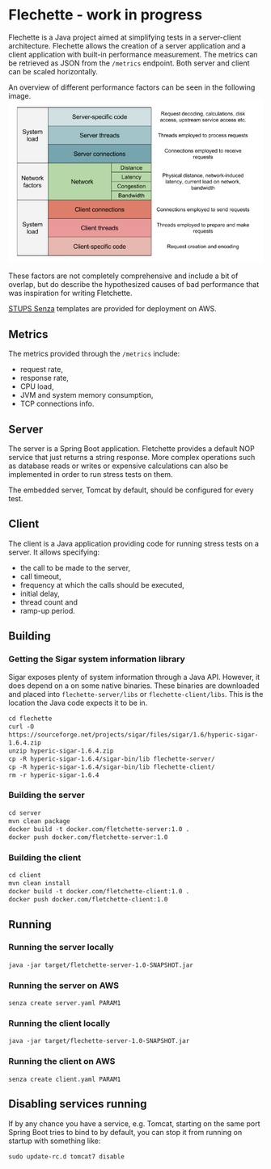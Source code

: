 # Flechette - work in progress

Flechette is a Java project aimed at simplifying tests in a server-client architecture.
Flechette allows the creation of a server application and a client application with
built-in performance measurement. The metrics can be retrieved as JSON from the `/metrics`
endpoint.
Both server and client can be scaled horizontally.

An overview of different performance factors can be seen in the following image.
![Performance factors in client-server systems](client-server-performance-factors.png)

These factors are not completely comprehensive and include a bit of overlap, but do describe
the hypothesized causes of bad performance that was inspiration for writing Fletchette.

[STUPS Senza](http://stups.readthedocs.org/en/latest/components/senza.html) templates
are provided for deployment on AWS.

## Metrics
The metrics provided through the `/metrics` include:

* request rate,
* response rate,
* CPU load,
* JVM and system memory consumption,
* TCP connections info.

## Server
The server is a Spring Boot application. Fletchette provides a default NOP service that just
returns a string response. More complex operations such as database reads or writes
or expensive calculations can also be implemented in order to run stress tests on them.

The embedded server, Tomcat by default, should be configured for every test.

## Client
The client is a Java application providing code for running stress tests on a server.
It allows specifying:

* the call to be made to the server,
* call timeout,
* frequency at which the calls should be executed,
* initial delay,
* thread count and
* ramp-up period.


## Building

### Getting the Sigar system information library
Sigar exposes plenty of system information through a Java API. However, it does depend on a on some native binaries.
These binaries are downloaded and placed into `flechette-server/libs` or `flechette-client/libs`. This is the location
the Java code expects it to be in.

    cd flechette
    curl -O https://sourceforge.net/projects/sigar/files/sigar/1.6/hyperic-sigar-1.6.4.zip
    unzip hyperic-sigar-1.6.4.zip
    cp -R hyperic-sigar-1.6.4/sigar-bin/lib flechette-server/
    cp -R hyperic-sigar-1.6.4/sigar-bin/lib flechette-client/
    rm -r hyperic-sigar-1.6.4

### Building the server

    cd server
    mvn clean package
    docker build -t docker.com/fletchette-server:1.0 .
    docker push docker.com/fletchette-server:1.0

### Building the client

    cd client
    mvn clean install
    docker build -t docker.com/fletchette-client:1.0 .
    docker push docker.com/fletchette-client:1.0

## Running

### Running the server locally

    java -jar target/fletchette-server-1.0-SNAPSHOT.jar

### Running the server on AWS

    senza create server.yaml PARAM1

### Running the client locally

    java -jar target/flechette-server-1.0-SNAPSHOT.jar

### Running the client on AWS

    senza create client.yaml PARAM1

## Disabling services running

If by any chance you have a service, e.g. Tomcat, starting on the same port
Spring Boot tries to bind to by default, you can stop it from running on startup
with something like:

    sudo update-rc.d tomcat7 disable
